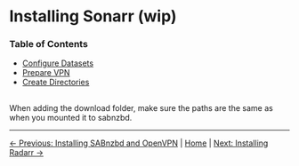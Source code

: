 # Installing Sonarr (wip)

### Table of Contents
- [Configure Datasets](#configure-datasets)
- [Prepare VPN](#prepare-vpn)
- [Create Directories](#create-directories)

##

When adding the download folder, make sure the paths are the same as when you mounted it to sabnzbd.

---
[&larr; Previous: Installing SABnzbd and OpenVPN](Installing%20SABnzbd%20&%20VPN.md) | [Home](README.md) | [Next: Installing Radarr &rarr;](Installing%20Radarr.md)
